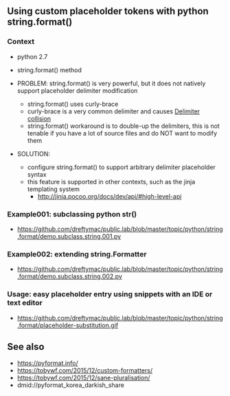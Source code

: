 ## Using custom placeholder tokens with python string.format()

### Context

* python 2.7

* string.format() method

* PROBLEM: string.format() is very powerful, but it does not natively support placeholder delimiter modification
    * string.format() uses curly-brace
    * curly-brace is a very common delimiter and causes [Delimiter collision](https://en.wikipedia.org/wiki/Delimiter#Delimiter_collision)
    * string.format() workaround is to double-up the delimiters, this is not tenable if you have a lot of source files and do NOT want to modify them

* SOLUTION:
   * configure string.format() to support arbitrary delimiter placeholder syntax
   * this feature is supported in other contexts, such as the jinja templating system
       * http://jinja.pocoo.org/docs/dev/api/#high-level-api

### Example001: subclassing python str()

* https://github.com/dreftymac/public.lab/blob/master/topic/python/string.format/demo.subclass.string.001.py

### Example002: extending string.Formatter

* https://github.com/dreftymac/public.lab/blob/master/topic/python/string.format/demo.subclass.string.002.py

### Usage: easy placeholder entry using snippets with an IDE or text editor

* https://github.com/dreftymac/public.lab/blob/master/topic/python/string.format/placeholder-substitution.gif


## See also

* https://pyformat.info/
* https://tobywf.com/2015/12/custom-formatters/
* https://tobywf.com/2015/12/sane-pluralisation/
* dmid://pyformat_korea_darkish_share
